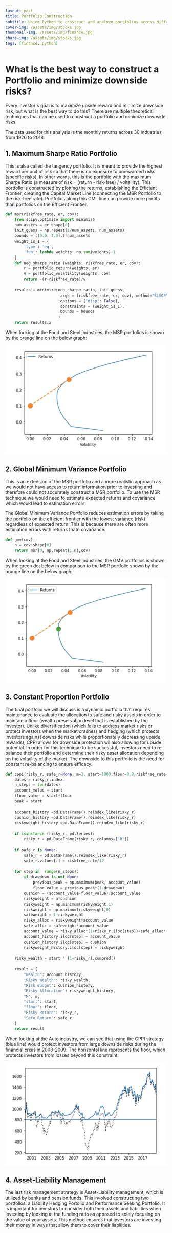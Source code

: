 ```yaml
---
layout: post
title: Portfolio Construction 
subtitle: Using Python to construct and analyze portfolios across different industries.
cover-img: /assets/img/stocks.jpg
thumbnail-img: /assets/img/finance.jpg
share-img: /assets/img/stocks.jpg
tags: [finance, python]
---
```


# What is the best way to construct a Portfolio and minimize downside risks?

Every investor's goal is to maximize upside reward and minimize downside risk, but what is the best way to do this? There are multiple theoretical techniques that can be used to construct a portfolio and minimize downside risks.

The data used for this analysis is the monthly returns across 30 industries from 1926 to 2018. 

## 1. Maximum Sharpe Ratio Portfolio

This is also called the tangency portfolio. It is meant to provide the highest reward per unit of risk so that there is no exposure to unrewarded risks (specific risks). In other words, this is the portfolio with the maximum Sharpe Ratio (a measure of risk = (return - risk-free) / voltaility). This portfolio is constructed by plotting the returns, establishing the Efficient Frontier, creating the Capital Market Line (connecting the MSR Portfolio to the risk-free rate). Portfolios along this CML line can provide more profits than portfolios on the Efficient Frontier.

```python
def msr(riskfree_rate, er, cov):
    from scipy.optimize import minimize
    num_assets = er.shape[0]
    init_guess = np.repeat(1/num_assets, num_assets)
    bounds = ((0.0, 1.0),)*num_assets
    weight_is_1 = {
        'type': 'eq',
        'fun': lambda weights: np.sum(weights)-1
    }
    def neg_sharpe_ratio (weights, riskfree_rate, er, cov):
        r = portfolio_return(weights, er)
        v = portfolio_volatility(weights, cov)
        return -(r-riskfree_rate)/v
    
    results = minimize(neg_sharpe_ratio, init_guess,
                        args = (riskfree_rate, er, cov), method="SLSQP",
                        options = {"disp": False},
                        constraints = (weight_is_1),
                        bounds = bounds
                       )
    return results.x
```

When looking at the Food and Steel industries, the MSR portfolios is shown by the orange line on the below graph:

![Max Sharpe Ratio Portfolios](/assets/img/MSR.jpg)

## 2. Global Minimum Variance Portfolio

This is an extension of the MSR portfolio and a more realistic approach as we would not have access to return information prior to investing and therefore could not accurately construct a MSR portfolio. To use the MSR technique we would need to estimate expected returns and covariance which would lead to estimation errors.

The Global Minimum Variance Portfolio reduces estimation errors by taking the portfolio on the efficient frontier with the lowest variance (risk) regardless of expected return. This is because there are often more estimation errors with returns thatn covariance.

```python
def gmv(cov):
    n = cov.shape[0]
    return msr(0, np.repeat(1,n),cov)
```

When looking at the Food and Steel industries, the GMV portfolios is shown by the green dot below in comparison to the MSR portfolio shown by the orange line on the below graph:

![Global Minimum Variance Portfolio](/assets/img/GMV.jpg)


## 3. Constant Proportion Portfolio

The final portfolio we will discuss is a dynamic portfolio that requires maintenance to evaluate the allocation to safe and risky assets in order to maintain a floor (wealth preservation level that is established by the investor). Unlike diversification (which fails to address market risks or protect investors when the market crashes) and hedging (which protects investors against downside risks while proportionately decreasing upside rewards), CPPI allows for downside protection wil also allowing for upside potential. In order for this technique to be successful, investors need to re-balance their portfolio and determine their risky asset allocation depending on the voltaility of the market. The downside to this portfolio is the need for constant re-balancing to ensure efficacy.

```python
def cppi(risky_r, safe_r=None, m=3, start=1000,floor=0.8,riskfree_rate=0.03, drawdown=None):
    dates = risky_r.index
    n_steps = len(dates)
    account_value = start
    floor_value = start*floor
    peak = start
    
    account_history =pd.DataFrame().reindex_like(risky_r)
    cushion_history =pd.DataFrame().reindex_like(risky_r)
    riskyweight_history =pd.DataFrame().reindex_like(risky_r)
    
    if isinstance (risky_r, pd.Series):
        risky_r = pd.DataFrame(risky_r, columns=["R"])
        
    if safe_r is None:
        safe_r = pd.DataFrame().reindex_like(risky_r)
        safe_r.values[:] = riskfree_rate/12
    
    for step in  range(n_steps):
        if drawdown is not None:
            previous_peak = np.maximum(peak, account_value)
            floor_value = previous_peak*(1-drawdown)
        cushion = (account_value-floor_value)/account_value
        riskyweight = m*cushion 
        riskyweight = np.minimum(riskyweight,1)
        riskweight = np.maximum(riskyweight,0)
        safeweight = 1-riskyweight
        risky_alloc = riskyweight*account_value
        safe_alloc = safeweight*account_value
        account_value = risky_alloc*(1+risky_r.iloc[step])+safe_alloc*(1+safe_r.iloc[step])
        account_history.iloc[step] = account_value
        cushion_history.iloc[step] = cushion
        riskyweight_history.iloc[step] = riskyweight
    
    risky_wealth = start * (1+risky_r).cumprod()
    
    result = {
        "Wealth": account_history,
        "Risky Wealth": risky_wealth,
        "Risk Budget": cushion_history,
        "Risky Allocation": riskyweight_history,
        "M": m,
        "start": start,
        "floor": floor,
        "Risky Return": risky_r,
        "Safe Return": safe_r
    }
    return result 
```

When looking at the Auto industry, we can see that using the CPPI strategy (blue line) would protect investors from large downside risks during the financial crisis in 2008-2009. The horizontal line represents the floor, which protects investors from losses beyond this constraint.

![CPPI Strategy](/assets/img/CPPI.jpg)

## 4. Asset-Liability Management

The last risk management strategy is Asset-Liability management, which is utilized by banks and pension funds. This involved constructing two portfolios: a Liability Hedging Portolio and Performance Seeking Portfolio. It is important for investors to consider both their assets and liabilities when investing by looking at the funding ratio as opposed to solely focusing on the value of your assets. This method ensures that investors are investing their money in ways that allow them to cover their liabilities.


